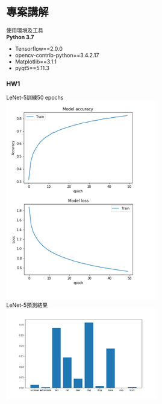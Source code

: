 # 專案講解
使用環境及工具  
**Python 3.7** 
* Tensorflow==2.0.0
* opencv-contrib-python==3.4.2.17
* Matplotlib==3.1.1
* pyqt5==5.11.3

### HW1
LeNet-5訓練50 epochs  
<img src='./HW1/train_fifty_epochs.png' width=400>  
LeNet-5預測結果  
<img src='./HW1/prediction.png' width=400>  

